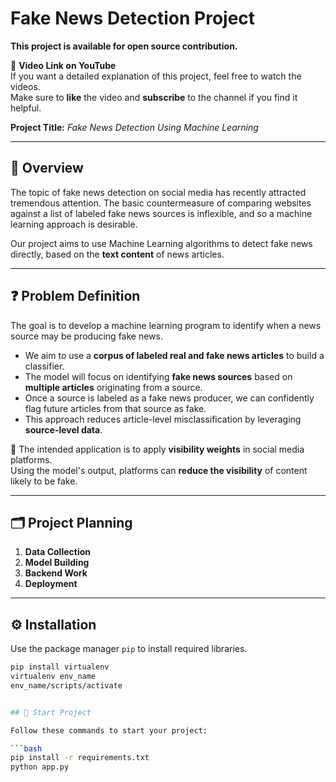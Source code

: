 # Fake News Detection Project

**This project is available for open source contribution.**

🎥 **Video Link on YouTube**  
If you want a detailed explanation of this project, feel free to watch the videos.  
Make sure to **like** the video and **subscribe** to the channel if you find it helpful.

**Project Title:** *Fake News Detection Using Machine Learning*

---

## 📌 Overview

The topic of fake news detection on social media has recently attracted tremendous attention. The basic countermeasure of comparing websites against a list of labeled fake news sources is inflexible, and so a machine learning approach is desirable.

Our project aims to use Machine Learning algorithms to detect fake news directly, based on the **text content** of news articles.

---

## ❓ Problem Definition

The goal is to develop a machine learning program to identify when a news source may be producing fake news.

- We aim to use a **corpus of labeled real and fake news articles** to build a classifier.
- The model will focus on identifying **fake news sources** based on **multiple articles** originating from a source.
- Once a source is labeled as a fake news producer, we can confidently flag future articles from that source as fake.
- This approach reduces article-level misclassification by leveraging **source-level data**.

📌 The intended application is to apply **visibility weights** in social media platforms.  
Using the model's output, platforms can **reduce the visibility** of content likely to be fake.

---

## 🗂️ Project Planning

1. **Data Collection**
2. **Model Building**
3. **Backend Work**
4. **Deployment**


---

## ⚙️ Installation

Use the package manager `pip` to install required libraries.

```bash
pip install virtualenv
virtualenv env_name
env_name/scripts/activate


## 🚀 Start Project

Follow these commands to start your project:

```bash
pip install -r requirements.txt
python app.py
